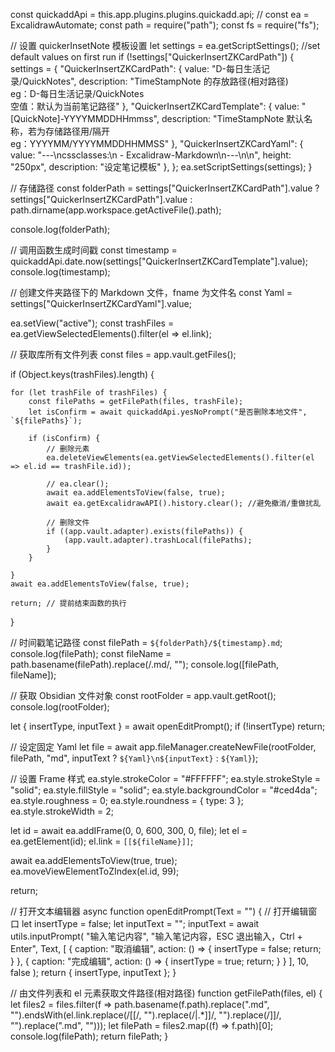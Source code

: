 const quickaddApi = this.app.plugins.plugins.quickadd.api;
// const ea = ExcalidrawAutomate;
const path = require("path");
const fs = require("fs");

// 设置 quickerInsetNote 模板设置
let settings = ea.getScriptSettings();
//set default values on first run
if (!settings["QuickerInsertZKCardPath"]) {
	settings = {
		"QuickerInsertZKCardPath": {
			value: "D-每日生活记录/QuickNotes",
			description: "TimeStampNote 的存放路径(相对路径)<br>eg：D-每日生活记录/QuickNotes<br>空值：默认为当前笔记路径"
		},
		"QuickerInsertZKCardTemplate": {
			value: "[QuickNote]-YYYYMMDDHHmmss",
			description: "TimeStampNote 默认名称，若为存储路径用/隔开<br>eg：YYYYMM/YYYYMMDDHHMMSS"
		},
		"QuickerInsertZKCardYaml": {
			value: "---\ncssclasses:\n - Excalidraw-Markdown\n---\n\n",
			height: "250px",
			description: "设定笔记模板"
		},
	};
	ea.setScriptSettings(settings);
}

// 存储路径
const folderPath = settings["QuickerInsertZKCardPath"].value ? settings["QuickerInsertZKCardPath"].value : path.dirname(app.workspace.getActiveFile().path);

console.log(folderPath);

// 调用函数生成时间戳
const timestamp = quickaddApi.date.now(settings["QuickerInsertZKCardTemplate"].value);
console.log(timestamp);

// 创建文件夹路径下的 Markdown 文件，fname 为文件名
const Yaml = settings["QuickerInsertZKCardYaml"].value;

ea.setView("active");
const trashFiles = ea.getViewSelectedElements().filter(el => el.link);

// 获取库所有文件列表
const files = app.vault.getFiles();

if (Object.keys(trashFiles).length) {

	for (let trashFile of trashFiles) {
		const filePaths = getFilePath(files, trashFile);
		let isConfirm = await quickaddApi.yesNoPrompt("是否删除本地文件", `${filePaths}`);

		if (isConfirm) {
			// 删除元素
			ea.deleteViewElements(ea.getViewSelectedElements().filter(el => el.id == trashFile.id));

			// ea.clear();
			await ea.addElementsToView(false, true);
			await ea.getExcalidrawAPI().history.clear(); //避免撤消/重做扰乱

			// 删除文件
			if ((app.vault.adapter).exists(filePaths)) {
				(app.vault.adapter).trashLocal(filePaths);
			}
		}

	}
	await ea.addElementsToView(false, true);

	return; // 提前结束函数的执行

}

// 时间戳笔记路径
const filePath = `${folderPath}/${timestamp}.md`;
console.log(filePath);
const fileName = path.basename(filePath).replace(/\.md/, "");
console.log([filePath, fileName]);

// 获取 Obsidian 文件对象
const rootFolder = app.vault.getRoot();
console.log(rootFolder);

let { insertType, inputText } = await openEditPrompt();
if (!insertType) return;


// 设定固定 Yaml
let file = await app.fileManager.createNewFile(rootFolder, filePath, "md", inputText ? `${Yaml}\n${inputText}` : `${Yaml}`);

// 设置 Frame 样式
ea.style.strokeColor = "#FFFFFF";
ea.style.strokeStyle = "solid";
ea.style.fillStyle = "solid";
ea.style.backgroundColor = "#ced4da";
ea.style.roughness = 0;
ea.style.roundness = { type: 3 };
ea.style.strokeWidth = 2;

let id = await ea.addIFrame(0, 0, 600, 300, 0, file);
let el = ea.getElement(id);
el.link = `[[${fileName}]]`;

await ea.addElementsToView(true, true);
ea.moveViewElementToZIndex(el.id, 99);

return;

// 打开文本编辑器
async function openEditPrompt(Text = "") {
	// 打开编辑窗口
	let insertType = false;
	let inputText = "";
	inputText = await utils.inputPrompt(
		"输入笔记内容",
		"输入笔记内容，ESC 退出输入，Ctrl + Enter",
		Text,
		[
			{
				caption: "取消编辑",
				action: () => {
					insertType = false;
					return;
				}
			},
			{
				caption: "完成编辑",
				action: () => {
					insertType = true;
					return;
				}
			}
		],
		10,
		false
	);
	return { insertType, inputText };
}

// 由文件列表和 el 元素获取文件路径(相对路径)
function getFilePath(files, el) {
	let files2 = files.filter(f => path.basename(f.path).replace(".md", "").endsWith(el.link.replace(/\[\[/, "").replace(/\|.\*]]/, "").replace(/\]\]/, "").replace(".md", "")));
	let filePath = files2.map((f) => f.path)[0];
	console.log(filePath);
	return filePath;
}

